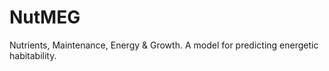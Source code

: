 # NutMEG
Nutrients, Maintenance, Energy &amp; Growth.  A model for predicting energetic habitability.
